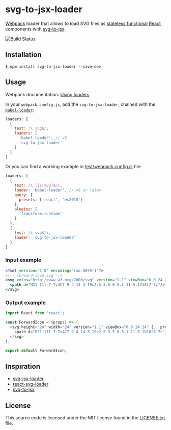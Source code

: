 # svg-to-jsx-loader

[Webpack](http://webpack.github.io/) loader that allows to load SVG files as [stateless functional](https://facebook.github.io/react/blog/2015/10/07/react-v0.14.html#stateless-functional-components) [React](http://facebook.github.io/react/) components with [svg-to-jsx](https://github.com/janjakubnanista/svg-to-jsx).

[![Build Status](https://travis-ci.org/frenzzy/svg-to-jsx-loader.svg?branch=master)](https://travis-ci.org/frenzzy/svg-to-jsx-loader)

## Installation

```shell
$ npm install svg-to-jsx-loader --save-dev
```

## Usage

Webpack documentation: [Using loaders](http://webpack.github.io/docs/using-loaders.html)

In your `webpack.config.js`, add the `svg-to-jsx-loader`, chained with the [`babel-loader`](https://babeljs.io/docs/setup/#webpack):

```js
loaders: [
  {
    test: /\.svg$/,
    loaders: [
      'babel-loader', // v5
      'svg-to-jsx-loader'
    ]
  }
]
```

Or you can find a working example in [test/webpack.config.js](https://github.com/frenzzy/svg-to-jsx-loader/blob/master/test/webpack.config.js) file:

```js
loaders: [
  {
    test: /\.(js|svg)$/i,
    loader: 'babel-loader', // v6 or later
    query: {
      presets: ['react', 'es2015']
    },
    plugins: [
      'transform-runtime'
    ]
  },
  {
    test: /\.svg$/i,
    loader: 'svg-to-jsx-loader'
  }
]
```

### Input example

```svg
<?xml version="1.0" encoding="iso-8859-1"?>
<!-- forward-icon.svg -->
<svg xmlns="http://www.w3.org/2000/svg" version="1.1" viewBox="0 0 24 24" width="24" height="24">
  <path d="M21 11l-7-7v4C7 9 4 14 3 19c2.5-3.5 6-5.1 11-5.1V18l7-7z"/>
</svg>
```

### Output example

```js
import React from 'react';

const ForwardIcon = (props) => (
  <svg height="24" width="24" version="1.1" viewBox="0 0 24 24" {...props}>
    <path d="M21 11l-7-7v4C7 9 4 14 3 19c2.5-3.5 6-5.1 11-5.1V18l7-7z"/>
  </svg>
);

export default ForwardIcon;
```

## Inspiration

- [svg-jsx-loader](https://github.com/janjakubnanista/svg-jsx-loader)
- [react-svg-loader](https://github.com/boopathi/react-svg-loader)
- [svg-to-jsx](https://github.com/janjakubnanista/svg-to-jsx)

## License

This source code is licensed under the MIT license found in the [LICENSE.txt](https://github.com/frenzzy/svg-to-jsx-loader/blob/master/LICENSE.txt) file.
